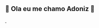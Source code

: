 ## 🌌 Ola eu me chamo Adoniz 🌌
<div>
  <a href="https://github.com/Adonizrv">
  <img heigh="180em" src=>
  <img heigh="180em" src=>
<div>
